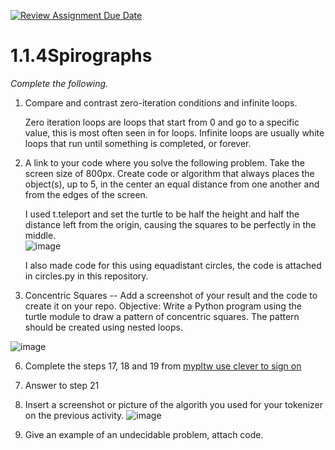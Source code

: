 [![Review Assignment Due Date](https://classroom.github.com/assets/deadline-readme-button-22041afd0340ce965d47ae6ef1cefeee28c7c493a6346c4f15d667ab976d596c.svg)](https://classroom.github.com/a/SkD24yV8)
# 1.1.4Spirographs

*Complete the following.*

1. Compare and contrast zero-iteration conditions and infinite loops.

   Zero iteration loops are loops that start from 0 and go to a specific value, this is most often seen in for loops. Infinite loops are usually white loops that run until something is completed, or forever.


2. A link to your code where you solve the following problem. Take the screen size of 800px. Create code or algorithm that always places the object(s), up to 5, in the center an equal distance from one another and from the edges of the screen.

   I used t.teleport and set the turtle to be half the height and half the distance left from the origin, causing the squares to be perfectly in the middle.
   <br>
![image](https://github.com/user-attachments/assets/8418431f-8c60-41fe-a684-cf9625bb382a)

   I also made code for this using equadistant circles, the code is attached in circles.py in this repository.


4. Concentric Squares -- Add a screenshot of your result and the code to create it on your repo.
Objective: Write a Python program using the turtle module to draw a pattern of concentric squares. The pattern should be created using nested loops.

![image](https://github.com/user-attachments/assets/ff6e9421-de25-42e1-a640-e260a216fd26)


6. Complete the steps 17, 18 and 19 from [mypltw use clever to sign on](https://pltw.read.inkling.com/a/b/5310c007377c46e28d745961310f0c2e/p/728c751a6c4145bea0ea83c5058fb9f9#44b0003a2ee14fcc9865e7bb5faec747)
7. Answer to step 21

9. Insert a screenshot or picture of the algorith you used for your tokenizer on the previous activity.
![image](https://github.com/user-attachments/assets/db982102-612f-4593-ad5d-58b7e18bafe9)
   
11. Give an example of an undecidable problem, attach code.
   


